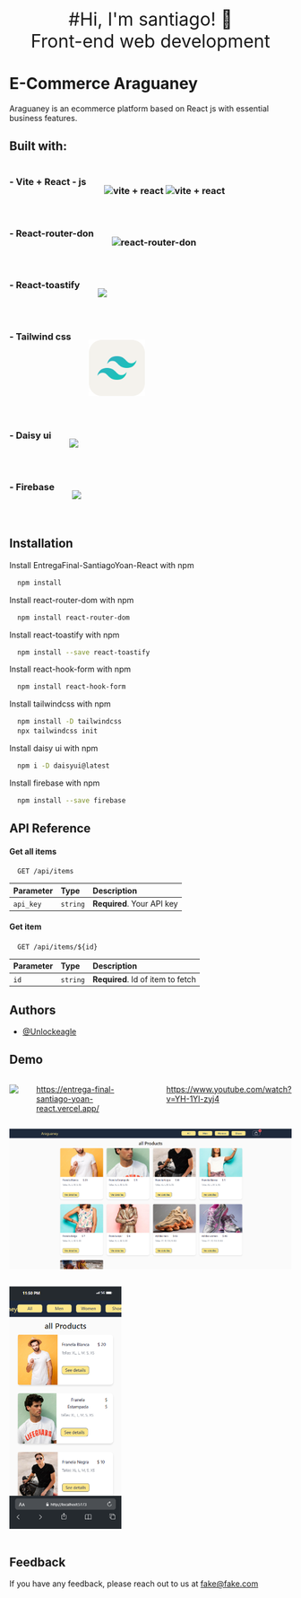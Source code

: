 <div>
<p style = 'text-align:center; font-size: 2rem;'>
#Hi, I'm santiago! 👋 <br>
Front-end web development
<p/>
<div/>


# E-Commerce Araguaney

Araguaney is an ecommerce platform based on React js with essential business features.

## Built with:


<div style = 'display:flex; gap:2rem;'>
<h3>- Vite + React - js<h3/>
<p style = 'text-align:start;'>

<img src="https://img.daisyui.com/logos/react.svg" alt="vite + react" width="100px">
<img src="https://img.daisyui.com/logos/vite.svg" alt="vite + react" width="100px">
</p>
</div>


<div style = 'display:flex; gap:2rem;'>
<h3>- React-router-don<h3/>
<p style = 'text-align:start;'>

<img src="https://www.svgrepo.com/show/354262/react-router.svg" alt="react-router-don" width="100px">
</p>
</div>


<div style = 'display:flex; gap:2rem;'>
<h3>- React-toastify<h3/>
<p style = 'text-align:start;'>

<img src="https://www.knowledgehut.com/_next/image?url=https%3A%2F%2Fd2o2utebsixu4k.cloudfront.net%2Fmedia%2Fimages%2Fc4a88038-bfae-4e16-a19f-4cc6e4bcd329.png&w=750&q=75" width="200px">
</p>
</div>

<div style = 'display:flex; gap:2rem;'>
<h3>- Tailwind css<h3/>
<p style = 'text-align:start;'>

<img src="https://raw.githubusercontent.com/tandpfun/skill-icons/65dea6c4eaca7da319e552c09f4cf5a9a8dab2c8/icons/TailwindCSS-Light.svg" width="100px">
</p>
</div>

<div style = 'display:flex; gap:2rem;'>
<h3>- Daisy ui<h3/>
<p style = 'text-align:start;'>

<img src="https://raw.githubusercontent.com/saadeghi/daisyui-images/master/images/daisyui-logo/favicon-192.png" width="100px">
</p>
</div>

<div style = 'display:flex; gap:2rem;'>
<h3>- Firebase<h3/>
<p style = 'text-align:start;'>

<img src="https://banner2.cleanpng.com/20190529/uh/kisspng-firebase-cloud-messaging-google-cloud-messaging-ap-5ceed4e7432b70.0924427415591559432751.jpg" width="100px">
</p>
</div>











##

## Installation

Install EntregaFinal-SantiagoYoan-React with npm

```bash
  npm install
```

  Install react-router-dom with npm
```bash
  npm install react-router-dom
``` 

  Install react-toastify with npm
```bash
  npm install --save react-toastify
``` 

  Install react-hook-form with npm
```bash
  npm install react-hook-form
``` 

   Install tailwindcss with npm

```bash
  npm install -D tailwindcss
  npx tailwindcss init
``` 

  Install daisy ui with npm
```bash
  npm i -D daisyui@latest
```

  Install firebase with npm
```bash
  npm install --save firebase
```
## API Reference

#### Get all items

```http
  GET /api/items
```

| Parameter | Type     | Description                |
| :-------- | :------- | :------------------------- |
| `api_key` | `string` | **Required**. Your API key |

#### Get item

```http
  GET /api/items/${id}
```

| Parameter | Type     | Description                       |
| :-------- | :------- | :-------------------------------- |
| `id`      | `string` | **Required**. Id of item to fetch |



## Authors

- [@Unlockeagle](https://github.com/Unlockeagle)


## Demo

<div style = 'display:flex; gap:2rem;'>
<p style = 'text-align:start;'>
<img src="https://curity.io/images/resources/code-examples/code-examples-vercel.jpg" width="100px">
</p>

https://entrega-final-santiago-yoan-react.vercel.app/

https://www.youtube.com/watch?v=YH-1Yl-zyj4


</div>
<div style = 'display:flex; gap:2rem;'>
<p style = 'text-align:start;'>
<img src="./public/demo.png" width="700px">
</p>
</div>

</div>
<div style = 'display:flex; gap:2rem;'>
<p style = 'text-align:start;'>
<img src="./public/iPhone-13-PRO-MAX-localhost.png" width="200px">
</p>
</div>


## Feedback

If you have any feedback, please reach out to us at fake@fake.com

